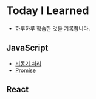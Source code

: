 # Today I Learned
*  하루하루 학습한 것을 기록합니다.

## JavaScript
- [비동기 처리](https://github.com/hyojin-k/TIL/blob/main/JavaScript/%EB%B9%84%EB%8F%99%EA%B8%B0%20%EC%B2%98%EB%A6%AC.md) 
- [Promise](https://github.com/hyojin-k/TIL/blob/main/JavaScript/promise.md)

## React
